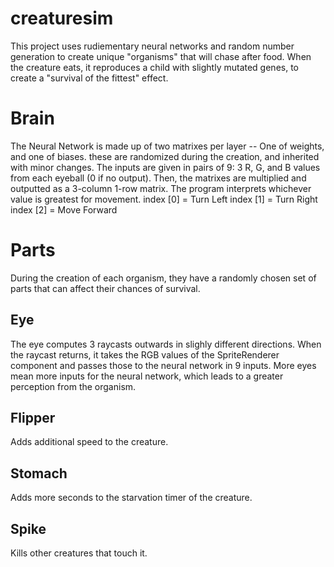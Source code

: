 # creaturesim
This project uses rudiementary neural networks and random number generation to create unique "organisms" that will chase after food. When the creature eats, it reproduces a child with slightly mutated genes, to create a "survival of the fittest" effect.
# Brain
The Neural Network is made up of two matrixes per layer -- One of weights, and one of biases. these are randomized during the creation, and inherited with minor changes. The inputs are given in pairs of 9: 3 R, G, and B values from each eyeball (0 if no output). Then, the matrixes are multiplied and outputted as a 3-column 1-row matrix. The program interprets whichever value is greatest for movement.
index [0] = Turn Left
index [1] = Turn Right
index [2] = Move Forward 
# Parts
During the creation of each organism, they have a randomly chosen set of parts that can affect their chances of survival.
## Eye
The eye computes 3 raycasts outwards in slighly different directions. When the raycast returns, it takes the RGB values of the SpriteRenderer component and passes those to the neural network in 9 inputs. More eyes mean more inputs for the neural network, which leads to a greater perception from the organism.
## Flipper
Adds additional speed to the creature.
## Stomach
Adds more seconds to the starvation timer of the creature.
## Spike
Kills other creatures that touch it.
